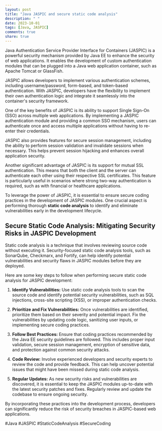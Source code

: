 ```yaml
---
layout: post
title: "Java JASPIC and secure static code analysis"
description: " "
date: 2023-10-01
tags: [Java, JASPIC]
comments: true
share: true
---
```


Java Authentication Service Provider Interface for Containers (JASPIC) is a powerful security mechanism provided by Java EE to enhance the security of web applications. It enables the development of custom authentication modules that can be plugged into a Java web application container, such as Apache Tomcat or GlassFish.

JASPIC allows developers to implement various authentication schemes, including username/password, form-based, and token-based authentication. With JASPIC, developers have the flexibility to implement their own authentication logic and integrate it seamlessly into the container's security framework.

One of the key benefits of JASPIC is its ability to support Single Sign-On (SSO) across multiple web applications. By implementing a JASPIC authentication module and providing a common SSO mechanism, users can authenticate once and access multiple applications without having to re-enter their credentials.

JASPIC also provides features for secure session management, including the ability to perform session validation and invalidate sessions when necessary. This helps prevent session hijacking and enhances overall application security.

Another significant advantage of JASPIC is its support for mutual SSL authentication. This means that both the client and the server can authenticate each other using their respective SSL certificates. This feature is particularly useful in scenarios where strong two-way authentication is required, such as with financial or healthcare applications.

To leverage the power of JASPIC, it is essential to ensure secure coding practices in the development of JASPIC modules. One crucial aspect is performing thorough **static code analysis** to identify and eliminate vulnerabilities early in the development lifecycle.

## Secure Static Code Analysis: Mitigating Security Risks in JASPIC Development

Static code analysis is a technique that involves reviewing source code without executing it. Security-focused static code analysis tools, such as SonarQube, Checkmarx, and Fortify, can help identify potential vulnerabilities and security flaws in JASPIC modules before they are deployed.

Here are some key steps to follow when performing secure static code analysis for JASPIC development:

1. **Identify Vulnerabilities:** Use static code analysis tools to scan the source code and identify potential security vulnerabilities, such as SQL injections, cross-site scripting (XSS), or improper authentication checks.

2. **Prioritize and Fix Vulnerabilities:** Once vulnerabilities are identified, prioritize them based on their severity and potential impact. Fix the vulnerabilities by updating code logic, sanitizing user inputs, or implementing secure coding practices.

3. **Follow Best Practices:** Ensure that coding practices recommended by the Java EE security guidelines are followed. This includes proper input validation, secure session management, encryption of sensitive data, and protection against common security attacks.

4. **Code Review:** Involve experienced developers and security experts to review the code and provide feedback. This can help uncover potential issues that might have been missed during static code analysis.

5. **Regular Updates:** As new security risks and vulnerabilities are discovered, it is essential to keep the JASPIC modules up-to-date with the latest security patches and fixes. Regularly review and update the codebase to ensure ongoing security.

By incorporating these practices into the development process, developers can significantly reduce the risk of security breaches in JASPIC-based web applications.

#Java #JASPIC #StaticCodeAnalysis #SecureCoding